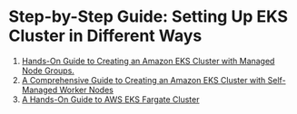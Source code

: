 # Step-by-Step Guide: Setting Up EKS Cluster in Different Ways  

1. [Hands-On Guide  to Creating an Amazon EKS Cluster with Managed Node Groups.](./../../eks/managed-workers/README.MD)     
2. [A Comprehensive Guide to Creating an Amazon EKS Cluster with Self-Managed Worker Nodes](./../../eks/unmanaged-workers/README.MD)  
3. [A Hands-On Guide to AWS EKS Fargate Cluster](./../../eks/fargate-based-cluster/README.MD)


